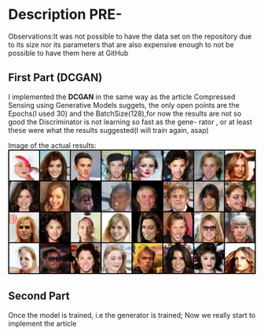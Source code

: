 # Description PRE-
Observations:It was not possible to have the data set on the repository due to its size nor its parameters that are also
expensive enough to not be possible to have them here at GitHub



## First Part (DCGAN) 
I implemented the __DCGAN__ in the same way as the article Compressed Sensing using Generative Models suggets, the only open points are
the Epochs(I used 30) and the BatchSize(128),for now the results are not so good the Discriminator is not learning so fast as the gene-
rator , or at least these were what the results suggested(I will train again, asap)  

Image of the actual results:
![alt text](Example.png "Logo Title Text 1")


## Second Part
Once the model is trained, i.e the generator is trained; Now we really start to implement the article
